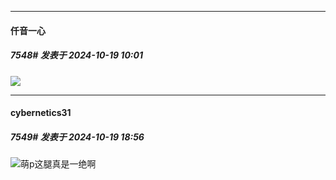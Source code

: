 ﻿
*****

####  仟音一心  
##### 7548#       发表于 2024-10-19 10:01

<img src="https://p.sda1.dev/19/3e578921095157a1b4220a21e62a4bc9/image.jpg" referrerpolicy="no-referrer">


*****

####  cybernetics31  
##### 7549#       发表于 2024-10-19 18:56

<img src="https://static.saraba1st.com/image/smiley/face2017/074.png" referrerpolicy="no-referrer">萌p这腿真是一绝啊

